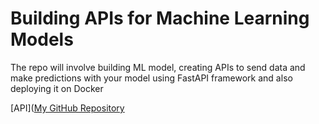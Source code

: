 # Building APIs for Machine Learning Models
The repo will involve building ML model, creating APIs to send data and make predictions with your model using FastAPI framework and also deploying it on Docker

[API]([My GitHub Repository](https://github.com/your-username/your-repository)


